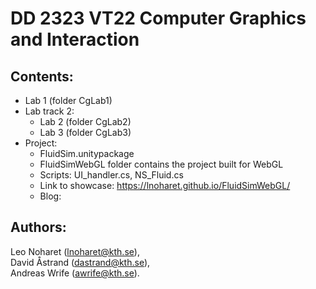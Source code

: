 # DD 2323 VT22 Computer Graphics and Interaction

## Contents:   
- Lab 1 (folder CgLab1)  
- Lab track 2:
  - Lab 2 (folder CgLab2)   
  - Lab 3 (folder CgLab3)   
- Project: 
  - FluidSim.unitypackage
  - FluidSimWebGL folder contains the project built for WebGL 
  - Scripts: UI_handler.cs, NS_Fluid.cs    
  - Link to showcase: https://lnoharet.github.io/FluidSimWebGL/
  - Blog:

## Authors:
 Leo Noharet (lnoharet@kth.se),    
 David Åstrand (dastrand@kth.se),   
 Andreas Wrife (awrife@kth.se).  
